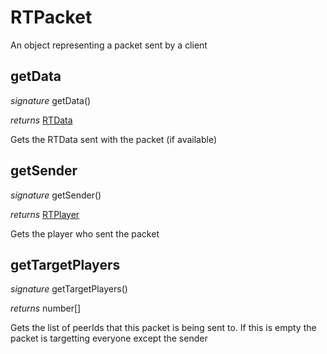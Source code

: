# RTPacket

An object representing a packet sent by a client


## getData
_signature_ getData()</p>
_returns_ [RTData](RTData.md)</p>
Gets the RTData sent with the packet (if available)

## getSender
_signature_ getSender()</p>
_returns_ [RTPlayer](RTPlayer.md)</p>
Gets the player who sent the packet

## getTargetPlayers
_signature_ getTargetPlayers()</p>
_returns_ number[]</p>
Gets the list of peerIds that this packet is being sent to. If this is empty the packet is targetting everyone except the sender 

